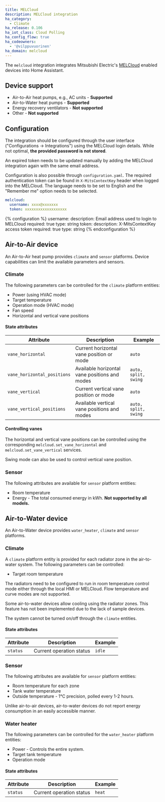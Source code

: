 ```yaml
---
title: MELCloud
description: MELCloud integration
ha_category:
  - Climate
ha_release: 0.106
ha_iot_class: Cloud Polling
ha_config_flow: true
ha_codeowners:
  - '@vilppuvuorinen'
ha_domain: melcloud
---
```


The `melcloud` integration integrates Mitsubishi Electric's [MELCloud](https://www.melcloud.com/) enabled devices into Home Assistant.

## Device support

- Air-to-Air heat pumps, e.g., AC units - **Supported**
- Air-to-Water heat pumps - **Supported**
- Energy recovery ventilators - **Not supported**
- Other - **Not supported**

## Configuration

The integration should be configured through the user interface ("Configurations -> Integrations") using the MELCloud login details. While not optimal, **the provided password is not stored**.

An expired token needs to be updated manually by adding the MELCloud integration again with the same email address.

Configuration is also possible through `configuration.yaml`. The required authentication token can be found in `X-MitsContextKey` header when logged into the MELCloud. The language needs to be set to English and the "Remember me" option needs to be selected.

```yaml
melcloud:
  username: xxxx@xxxxxxx
  token: xxxxxxxxxxxxxxxxxxx
```

{% configuration %}
username:
  description: Email address used to login to MELCloud
  required: true
  type: string
token:
  description: X-MitsContextKey access token
  required: true
  type: string
{% endconfiguration %}

## Air-to-Air device

An Air-to-Air heat pump provides `climate` and `sensor` platforms. Device capabilities can limit the available parameters and sensors.

### Climate

The following parameters can be controlled for the `climate` platform entities:

- Power (using HVAC mode)
- Target temperature
- Operation mode (HVAC mode)
- Fan speed
- Horizontal and vertical vane positions

#### State attributes

|Attribute|Description|Example|
|---------|-----------|-------|
|`vane_horizontal` |Current horizontal vane position or mode|`auto`|
|`vane_horizontal_positions` |Available horizontal vane positions and modes|`auto, split, swing`|
|`vane_vertical` |Current vertical vane position or mode|`auto`|
|`vane_vertical_positions` |Available vertical vane positions and modes|`auto, split, swing`|

#### Controlling vanes

The horizontal and vertical vane positions can be controlled using the corresponding `melcloud.set_vane_horizontal` and `melcloud.set_vane_vertical` services.

Swing mode can also be used to control vertical vane position.

### Sensor

The following attributes are available for `sensor` platform entities:

- Room temperature
- Energy - The total consumed energy in kWh. **Not supported by all models.**

## Air-to-Water device

An Air-to-Water device provides `water_heater`, `climate` and `sensor` platforms.

### Climate

A `climate` platform entity is provided for each radiator zone in the air-to-water system. The following parameters can be controlled:

- Target room temperature

The radiators need to be configured to run in room temperature control mode either through the local HMI or MELCloud. Flow temperature and curve modes are not supported.

Some air-to-water devices allow cooling using the radiator zones. This feature has not been implemented due to the lack of sample devices.

The system cannot be turned on/off through the `climate` entities.

#### State attributes

|Attribute|Description|Example|
|---------|-----------|-------|
|`status` |Current operation status|`idle`|

### Sensor

The following attributes are available for `sensor` platform entities:

- Room temperature for each zone
- Tank water temperature
- Outside temperature - 1°C precision, polled every 1-2 hours.

Unlike air-to-air devices, air-to-water devices do not report energy consumption in an easily accessible manner.

### Water heater

The following parameters can be controlled for the `water_heater` platform entities:

- Power - Controls the entire system.
- Target tank temperature
- Operation mode

#### State attributes

|Attribute|Description|Example|
|---------|-----------|-------|
|`status` |Current operation status|`heat`|
